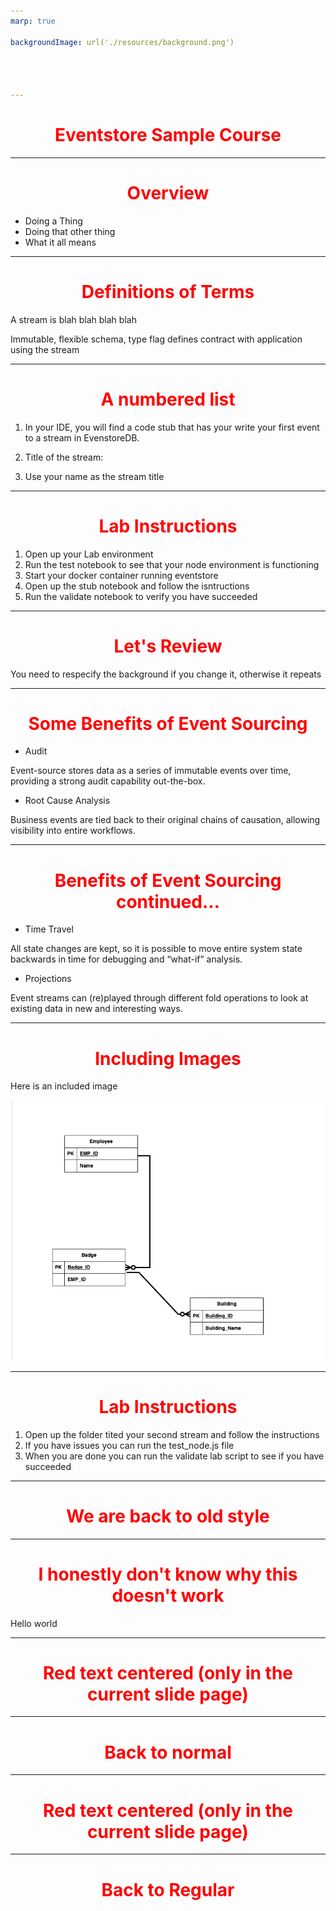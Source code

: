 ```yaml
---
marp: true

backgroundImage: url('./resources/background.png')




---
```

<!-- color: white -->
<!-- The color directive will be inherited
Probably need to learn how to set it globally and override it
locally
 -->
# Eventstore Sample Course

---
<!-- paginate: true -->
<!-- paginate adds slide numbers, we start on the second -->
# Overview

* Doing a Thing
* Doing that other thing
* What it all means

---

# Definitions of Terms

A stream is blah blah blah blah

Immutable, flexible schema, type flag defines contract with application using the stream

---

# A numbered list

1. In your IDE, you will find a code stub that has your write your first event to a stream in EvenstoreDB. 

2. Title of the stream:

3. Use your name as the stream title


---
<!-- backgroundImage: url('./resources/Lab_background.png') -->
<!-- color: black -->
# Lab Instructions
1. Open up your Lab environment
2. Run the test notebook to see that your node environment is functioning
3. Start your docker container running eventstore
4. Open up the stub notebook and follow the isntructions
5. Run the validate notebook to verify you have succeeded

---
<!-- backgroundImage: url('./resources/background.png') -->
<!-- color: white -->
# Let's Review

You need to respecify the background if you change it, otherwise it repeats 



---


# Some Benefits of Event Sourcing

* Audit

Event-source stores data as a series of immutable events over time, providing a strong audit capability out-the-box.

* Root Cause Analysis

Business events are tied back to their original chains of causation, allowing visibility into entire workflows.

---

# Benefits of Event Sourcing continued...

* Time Travel

All state changes are kept, so it is possible to move entire system state backwards in time for debugging and “what-if” analysis.

* Projections

Event streams can (re)played through different fold operations to look at existing data in new and interesting ways.

---





# Including Images

Here is an included image

![width:400px](./resources/Use_case.png)



---
<!-- backgroundImage: url('./resources/Lab_background.png') -->
<!-- color: black -->

# Lab Instructions

1. Open up the folder tited your second stream and follow the instructions
2. If you have issues you can run the test_node.js file
3. When you are done you can run the validate lab script to see if you have succeeded



---
<!-- backgroundImage: url('./resources/background.png') -->
<!-- color: white -->


# We are back to old style





---
<!-- _text-align: center 

-->

# I honestly don't know why this doesn't work

Hello world



---

<!-- Scoped style -->
<style scoped>
h1 {
  color: red;
  text-align: center;
}
</style>

# Red text centered (only in the current slide page)

---

# Back to normal

---

<!-- Scoped style -->
<style scoped>
h1 {
  color: red;
  text-align: center;
}
</style>

# Red text centered (only in the current slide page)
---

# Back  to Regular